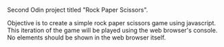 Second Odin project titled "Rock Paper Scissors".

Objective is to create a simple rock paper scissors game
using javascript. This iteration of the game will be played
using the web browser's console. No elements should be shown
in the web browser itself.
